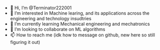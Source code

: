 - 👋 Hi, I’m @Terminator222001
- 👀 I’m interested in Machine learing, and its applications across the engineering and technology insudtries 
- 🌱 I’m currently learning Mechanical engineering and mechatronics 
- 💞️ I’m looking to collaborate on ML algorithms 
- 📫 How to reach me (idk how to message on github, new here so still figuring it out)

<!---
Terminator222001/Terminator222001 is a ✨ special ✨ repository because its `README.md` (this file) appears on your GitHub profile.
You can click the Preview link to take a look at your changes.
--->
